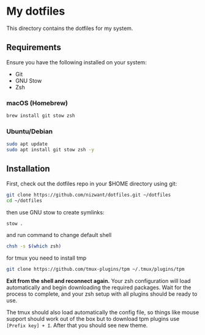 # My dotfiles

This directory contains the dotfiles for my system.

## Requirements

Ensure you have the following installed on your system:

- Git  
- GNU Stow  
- Zsh  

### macOS (Homebrew)

```bash
brew install git stow zsh
```

### Ubuntu/Debian

```bash
sudo apt update
sudo apt install git stow zsh -y
```

## Installation

First, check out the dotfiles repo in your $HOME directory using git:

```bash
git clone https://github.com/nizwant/dotfiles.git ~/dotfiles
cd ~/dotfiles
```

then use GNU stow to create symlinks:

```bash
stow .
```

and run command to change default shell

```bash
chsh -s $(which zsh)
```

for tmux you need to install tmp

```bash
git clone https://github.com/tmux-plugins/tpm ~/.tmux/plugins/tpm
```

**Exit from the shell and reconnect again.** Your zsh configuration will load automatically and begin downloading the required packages. Wait for the process to complete, and your zsh setup with all plugins should be ready to use.

The tmux should also load automatically the config file, so things like mouse support should work out of the box but to download tpm plugins use `[Prefix key] + I`. After that you should see new theme.
